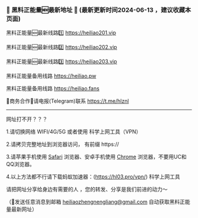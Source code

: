 ### 📣 黑料正能量🆕最新地址 👋 (最新更新时间2024-06-13 ，建议收藏本页面)

黑料正能量🆕最新线路1️⃣ https://heiliao201.vip

黑料正能量🆕最新线路2️⃣ https://heiliao202.vip

黑料正能量🆕最新线路3️⃣ https://heiliao203.vip

黑料正能量备用线路 https://heiliao.pw

黑料正能量备用线路 https://heiliao.fans

🤝商务合作🤝请电报(Telegram)联系 https://t.me/hlznl

----------------------------

网址打不开？？？

1.请切换网络 WIFI/4G/5G 或者使用 科学上网工具（VPN）

2.请拷贝完整地址到浏览器访问， 有前缀 https://

3.请苹果手机使用 <a href="https://apps.apple.com/cn/app/safari/id1146562112">Safari</a> 浏览器、安卓手机使用 <a href="https://www.google.cn/chrome/">Chrome</a> 浏览器，不要用UC和QQ浏览器。

4.以上方法都不行请下载蚂蚁加速器：(https://hl03.pro/vpn/) 科学上网工具

请把网址分享给身边有需要的人 ，您的转发、分享是我们前进的动力～

（📨发送任意消息到邮箱 heiliaozhengnengliang@gmail.com 自动获取黑料正能量最新网址）

<!--
**heiliaozhengnengliang/heiliaozhengnengliang** is a ✨ _special_ ✨ repository because its `README.md` (this file) appears on your GitHub profile.

Here are some ideas to get you started:

- 🔭 I’m currently working on ...
- 🌱 I’m currently learning ...
- 👯 I’m looking to collaborate on ...
- 🤔 I’m looking for help with ...
- 💬 Ask me about ...
- 📫 How to reach me: ...
- 😄 Pronouns: ...
- ⚡ Fun fact: ...
-->
